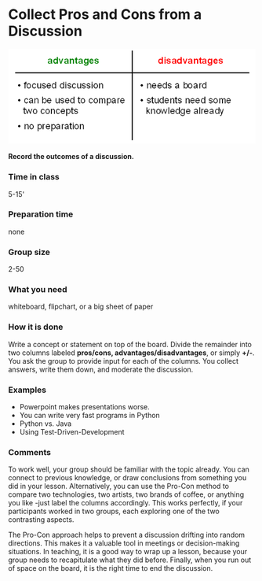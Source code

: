 
# Collect Pros and Cons from a Discussion

![Pros and Cons](../images/pro_con.png)

**Record the outcomes of a discussion.**

### Time in class
5-15'

### Preparation time
none

### Group size
2-50

### What you need
whiteboard, flipchart, or a big sheet of paper

### How it is done

Write a concept or statement on top of the board. Divide the remainder into two columns labeled **pros/cons, advantages/disadvantages**, or simply **+/-**. You ask the group to provide input for each of the columns. You collect answers, write them down, and moderate the discussion.

### Examples

* Powerpoint makes presentations worse.
* You can write very fast programs in Python
* Python vs. Java
* Using Test-Driven-Development

### Comments

To work well, your group should be familiar with the topic already. You can connect to previous knowledge, or draw conclusions from something you did in your lesson. Alternatively, you can use the Pro-Con method to compare two technologies, two artists, two brands of coffee, or anything you like -just label the columns accordingly. This works perfectly, if your participants worked in two groups, each exploring one of the two contrasting aspects.

The Pro-Con approach helps to prevent a discussion drifting into random directions. This makes it a valuable tool in meetings or decision-making situations. In teaching, it is a good way to wrap up a lesson, because your group needs to recapitulate what they did before. Finally, when you run out of space on the board, it is the right time to end the discussion.
